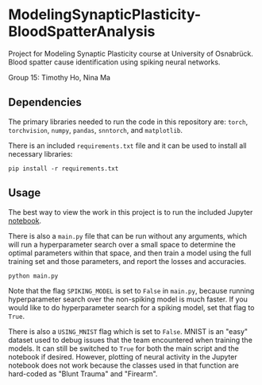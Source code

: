 # ModelingSynapticPlasticity-BloodSpatterAnalysis
Project for Modeling Synaptic Plasticity course at University of Osnabrück. Blood spatter cause identification using spiking neural networks.

Group 15: Timothy Ho, Nina Ma

## Dependencies
The primary libraries needed to run the code in this repository are: `torch`, `torchvision`, `numpy`, `pandas`, `snntorch`, and `matplotlib`. 

There is an included `requirements.txt` file and it can be used to install all necessary libraries:

```
pip install -r requirements.txt
```

## Usage
The best way to view the work in this project is to run the included Jupyter [notebook](https://github.com/syntactic/ModelingSynapticPlasticity-BloodSpatterAnalysis/blob/main/project.ipynb).

There is also a `main.py` file that can be run without any arguments, which will run a hyperparameter search over a small space to determine the optimal parameters within that space, and then train a model using the full training set and those parameters, and report the losses and accuracies.

```
python main.py
```

Note that the flag `SPIKING_MODEL` is set to `False` in `main.py`, because running hyperparameter search over the non-spiking model is much faster. If you would like to do hyperparameter search for a spiking model, set that flag to `True`.

There is also a `USING_MNIST` flag which is set to `False`. MNIST is an "easy" dataset used to debug issues that the team encountered when training the models. It can still be switched to `True` for both the main script and the notebook if desired. However, plotting of neural activity in the Jupyter notebook does not work because the classes used in that function are hard-coded as "Blunt Trauma" and "Firearm". 